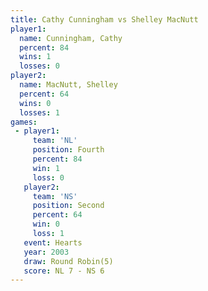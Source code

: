 ```yaml
---
title: Cathy Cunningham vs Shelley MacNutt
player1:                 
  name: Cunningham, Cathy
  percent: 84            
  wins: 1                
  losses: 0              
player2:                 
  name: MacNutt, Shelley 
  percent: 64            
  wins: 0                
  losses: 1              
games:
 - player1:          
     team: 'NL'      
     position: Fourth
     percent: 84     
     win: 1          
     loss: 0         
   player2:          
     team: 'NS'      
     position: Second
     percent: 64     
     win: 0          
     loss: 1         
   event: Hearts       
   year: 2003          
   draw: Round Robin(5)
   score: NL 7 - NS 6  
---
```

